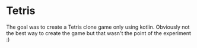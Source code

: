 # Tetris

The goal was to create a Tetris clone game only using kotlin.
Obviously not the best way to create the game but that wasn't the point of the experiment :)

